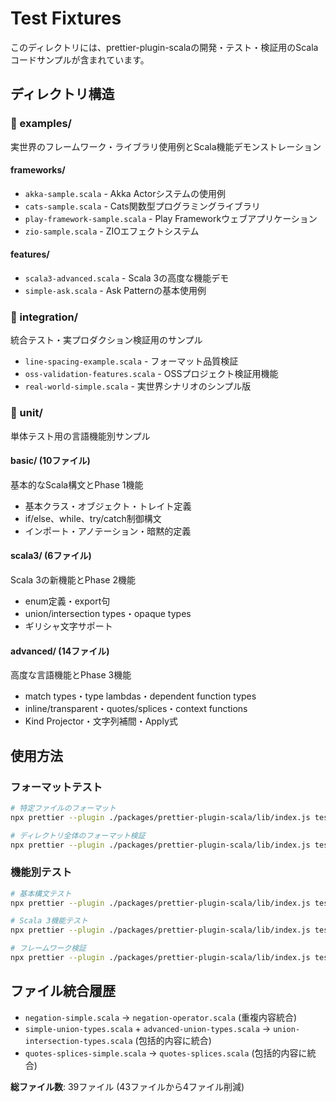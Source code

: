 # Test Fixtures

このディレクトリには、prettier-plugin-scalaの開発・テスト・検証用のScalaコードサンプルが含まれています。

## ディレクトリ構造

### 📁 examples/
実世界のフレームワーク・ライブラリ使用例とScala機能デモンストレーション

#### frameworks/
- `akka-sample.scala` - Akka Actorシステムの使用例
- `cats-sample.scala` - Cats関数型プログラミングライブラリ
- `play-framework-sample.scala` - Play Frameworkウェブアプリケーション
- `zio-sample.scala` - ZIOエフェクトシステム

#### features/
- `scala3-advanced.scala` - Scala 3の高度な機能デモ
- `simple-ask.scala` - Ask Patternの基本使用例

### 📁 integration/
統合テスト・実プロダクション検証用のサンプル

- `line-spacing-example.scala` - フォーマット品質検証
- `oss-validation-features.scala` - OSSプロジェクト検証用機能
- `real-world-simple.scala` - 実世界シナリオのシンプル版

### 📁 unit/
単体テスト用の言語機能別サンプル

#### basic/ (10ファイル)
基本的なScala構文とPhase 1機能
- 基本クラス・オブジェクト・トレイト定義
- if/else、while、try/catch制御構文
- インポート・アノテーション・暗黙的定義

#### scala3/ (6ファイル)
Scala 3の新機能とPhase 2機能
- enum定義・export句
- union/intersection types・opaque types
- ギリシャ文字サポート

#### advanced/ (14ファイル)
高度な言語機能とPhase 3機能
- match types・type lambdas・dependent function types
- inline/transparent・quotes/splices・context functions
- Kind Projector・文字列補間・Apply式

## 使用方法

### フォーマットテスト
```bash
# 特定ファイルのフォーマット
npx prettier --plugin ./packages/prettier-plugin-scala/lib/index.js test-fixtures/unit/basic/basic-syntax-simple.scala

# ディレクトリ全体のフォーマット検証
npx prettier --plugin ./packages/prettier-plugin-scala/lib/index.js test-fixtures/**/*.scala --check
```

### 機能別テスト
```bash
# 基本構文テスト
npx prettier --plugin ./packages/prettier-plugin-scala/lib/index.js test-fixtures/unit/basic/*.scala

# Scala 3機能テスト
npx prettier --plugin ./packages/prettier-plugin-scala/lib/index.js test-fixtures/unit/scala3/*.scala

# フレームワーク検証
npx prettier --plugin ./packages/prettier-plugin-scala/lib/index.js test-fixtures/examples/frameworks/*.scala
```

## ファイル統合履歴

- `negation-simple.scala` → `negation-operator.scala` (重複内容統合)
- `simple-union-types.scala` + `advanced-union-types.scala` → `union-intersection-types.scala` (包括的内容に統合)
- `quotes-splices-simple.scala` → `quotes-splices.scala` (包括的内容に統合)

**総ファイル数**: 39ファイル (43ファイルから4ファイル削減)